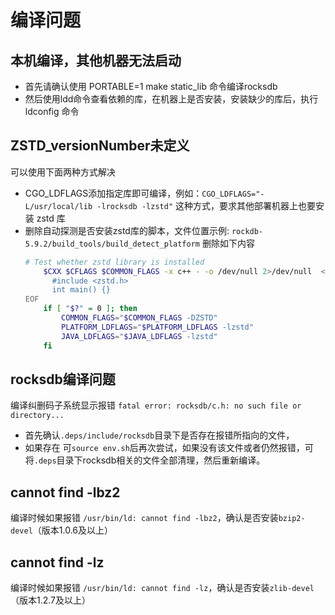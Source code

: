 # 编译问题

## 本机编译，其他机器无法启动

- 首先请确认使用 PORTABLE=1 make static_lib 命令编译rocksdb
- 然后使用ldd命令查看依赖的库，在机器上是否安装，安装缺少的库后，执行 ldconfig 命令

## ZSTD_versionNumber未定义

可以使用下面两种方式解决
- CGO_LDFLAGS添加指定库即可编译，例如：`CGO_LDFLAGS="-L/usr/local/lib -lrocksdb -lzstd"` 这种方式，要求其他部署机器上也要安装 zstd 库
- 删除自动探测是否安装zstd库的脚本，文件位置示例: `rockdb-5.9.2/build_tools/build_detect_platform`
   删除如下内容
   ```bash
   # Test whether zstd library is installed
       $CXX $CFLAGS $COMMON_FLAGS -x c++ - -o /dev/null 2>/dev/null  <<EOF
         #include <zstd.h>
         int main() {}
   EOF
       if [ "$?" = 0 ]; then
           COMMON_FLAGS="$COMMON_FLAGS -DZSTD"
           PLATFORM_LDFLAGS="$PLATFORM_LDFLAGS -lzstd"
           JAVA_LDFLAGS="$JAVA_LDFLAGS -lzstd"
       fi
   ```
  

## rocksdb编译问题

编译纠删码子系统显示报错 `fatal error: rocksdb/c.h: no such file or directory...`
- 首先确认`.deps/include/rocksdb`目录下是否存在报错所指向的文件， 
- 如果存在 可`source env.sh`后再次尝试，如果没有该文件或者仍然报错，可将`.deps`目录下rocksdb相关的文件全部清理，然后重新编译。
   
## cannot find -lbz2

编译时候如果报错 `/usr/bin/ld: cannot find -lbz2`，确认是否安装`bzip2-devel`（版本1.0.6及以上）

## cannot find -lz

编译时候如果报错 `/usr/bin/ld: cannot find -lz`，确认是否安装`zlib-devel`（版本1.2.7及以上）